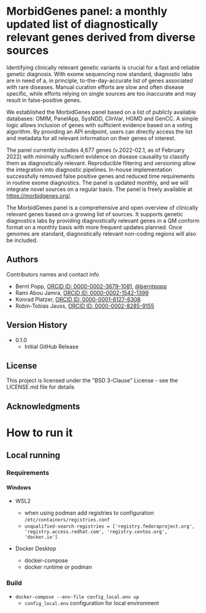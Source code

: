 # MorbidGenes panel: a monthly updated list of diagnostically relevant genes derived from diverse sources

Identifying clinically relevant genetic variants is crucial for a fast and reliable genetic diagnosis. With exome sequencing now standard, diagnostic labs are in need of a, in principle, to-the-day-accurate list of genes associated with rare diseases. Manual curation efforts are slow and often disease specific, while efforts relying on single sources are too inaccurate and may result in false-positive genes.

We established the MorbidGenes panel based on a list of publicly available databases: OMIM, PanelApp, SysNDD, ClinVar, HGMD and GenCC. A simple logic allows inclusion of genes with sufficient evidence based on a voting algorithm. By providing an API endpoint, users can directly access the list and metadata for all relevant information on their genes of interest.

The panel currently includes 4,677 genes (v.2022-02.1, as of February 2022) with minimally sufficient evidence on disease causality to classify them as diagnostically relevant. Reproducible filtering and versioning allow the integration into diagnostic pipelines. In-house implementation successfully removed false positive genes and reduced time requirements in routine exome diagnostics. The panel is updated monthly, and we will integrate novel sources on a regular basis. The panel is freely available at https://morbidgenes.org/.

The MorbidGenes panel is a comprehensive and open overview of clinically relevant genes based on a growing list of sources. It supports genetic diagnostics labs by providing diagnostically relevant genes in a QM conform format on a monthly basis with more frequent updates planned. Once genomes are standard, diagnostically relevant non-coding regions will also be included.


## Authors

Contributors names and contact info

* Bernt Popp, [ORCID ID: 0000-0002-3679-1081](https://orcid.org/0000-0002-3679-1081), [@berntpopp](https://twitter.com/berntpopp)
* Rami Abou Jamra, [ORCID ID: 0000-0002-1542-1399](https://orcid.org/0000-0002-1542-1399)
* Konrad Platzer, [ORCID ID: 0000-0001-6127-6308](https://orcid.org/0000-0001-6127-6308)
* Robin-Tobias Jauss, [ORCID ID: 0000-0002-8285-9155](https://orcid.org/0000-0002-8285-9155)

## Version History

* 0.1.0
    * Initial GitHub Release

## License

This project is licensed under the "BSD 3-Clause" License - see the LICENSE.md file for details

## Acknowledgments

# How to run it
## Local running
### Requirements
#### Windows
- WSL2
    - when using podman add registries to configuration `/etc/containers/registries.conf`
    - ```unqualified-search-registries = ['registry.fedoraproject.org', 'registry.access.redhat.com', 'registry.centos.org', 'docker.io']```

- Docker Desktop
    - docker-compose
    - docker runtime or podman


### Build
- `docker-compose --env-file config_local.env up`
    - `config_local.env` configuration for local environment